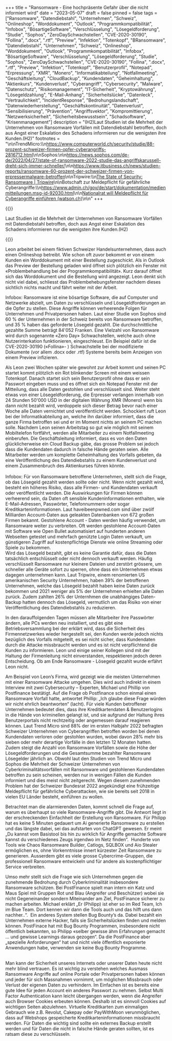 +++
title = "Ransomware - Eine hochpräsente Gefahr über die nicht informiert wird"
date = "2023-05-07"
draft = false
pinned = false
tags = ["Ransomware", "Datendiebstahl", "Unternehmen", "Schweiz", "Onlineshop", "Worddokument", "Outlook", "Programmkompatibilität", "Infobox", "BösartigeSoftware", "Verschlüsselung", "Lösegeldforderung", "Studie", "Sophos", "ZeroDaySchwachstellen", "CVE-2020-30190", "Follina", ".docx", ".rtf", "Preview", "Infektion", "Totenkopf", "BRansomware", "Datendiebstahl", "Unternehmen", "Schweiz", "Onlineshop", "Worddokument", "Outlook", "Programmkompatibilität", "Infobox", "BösartigeSoftware", "Verschlüsselung", "Lösegeldforderung", "Studie", "Sophos", "ZeroDaySchwachstellen", "CVE-2020-30190", "Follina", ".docx", ".rtf", "Preview", "Infektion", "Totenkopf", "Benutzerprofil", "Notepad", "Erpressung", "XMR", "Monero", "Informatikabteilung", "Notfallmeeting", "Geschäftsleitung", "CloudBackup", "Kundendaten", "Geheimhaltung", "Aktienkurs", "Kundenverlust", "Cyberangriff", "Cybersecurity", "Malware", "Datenschutz", "Risikomanagement", "IT-Sicherheit", "Kryptowährung", "Lösegeldzahlung", "E-Mail-Anhang", "Sicherheitslücke", "Datenleck", "Vertraulichkeit", "IncidentResponse", "Bedrohungslandschaft", "Datenwiederherstellung", "Geschäftskontinuität", "Datenverlust", "Sensibilisierung", "Prävention", "Angriffsvektor", "Kompromittierung", "Netzwerksicherheit", "Sicherheitsbewusstsein", "Schadsoftware", "Krisenmanagement"]
description = "(H2)Laut Studien ist die Mehrheit der Unternehmen von Ransomware Vorfällen mit Datendiebstahl betroffen, doch aus Angst einer Eskalation des Schadens informieren nur die wenigsten ihre Kunden.(H2)"
footnotes = "\n\nTrendMicro:\\\n<https://www.computerworld.ch/security/studie/88-prozent-schweizer-firmen-opfer-cyberangriffs-2816712.html>\n\nSophos:\n\n<https://news.sophos.com/de-de/2022/04/27/state-of-ransomware-2022-studie-das-angriffskarussell-dreht-sich-immer-schneller/>\n\n<https://www.itbusiness.ch/news/studien-reports/ransomware-60-prozent-der-schweizer-firmen-von-erpressermalware-betroffen>\n\nTripwire:\\\n[The State of Security: Ransomware | Tripwire](https://www.tripwire.com/state-of-security/state-of-security-ransomware#:~:text=The%20percentage%20of%20data%20restored,down%20from%208%25%20in%202020.)\n\nBotschaft zur Meldepflicht für gefährliche Cyberangriffe:\\\n<https://www.admin.ch/gov/de/start/dokumentation/medienmitteilungen.msg-id-92030.html>\n\n[Nationalrat will Meldepflicht für Cyberangriffe einführen (watson.ch)](https://www.watson.ch/schweiz/digital/618870319-nationalrat-will-meldepflicht-fuer-cyberangriffe-einfuehren)\n\n<!--EndFragment-->"
+++


{{<lead>}}

Laut Studien ist die Mehrheit der Unternehmen von Ransomware Vorfällen mit Datendiebstahl betroffen, doch aus Angst einer Eskalation des Schadens informieren nur die wenigsten ihre Kunden.(H2)

{{</lead>}}

Leon arbeitet bei einem fiktiven Schweizer Handelsunternehmen, dass auch einen Onlineshop betreibt. Wie schon oft zuvor bekommt er von einem Kunden ein Worddokument mit einer Bestellung zugeschickt. Als in Outlook das Preview der Bestellung geladen wird öffnet sich plötzlich ein Fenster mit «Problembehandlung bei der Programmkompatibilität». Kurz darauf öffnet sich das Worddokument und die Bestellung wird angezeigt. Leon denkt sich nicht viel dabei, schliesst das Problembehebungsfenster nachdem dieses sichtlich nichts macht und fährt weiter mit der Arbeit.



Infobox: Ransomware ist eine bösartige Software, die auf Computer und Netzwerke abzielt, um Daten zu verschlüsseln und Lösegeldforderungen an die Opfer zu stellen. Diese Angriffe können verheerende Folgen für Unternehmen und Privatpersonen haben. Laut einer Studie von Sophos sind 60 % der Unternehmen in der Schweiz bereits von Ransomware betroffen, und 35 % haben das geforderte Lösegeld gezahlt. Die durchschnittliche gezahlte Summe beträgt 84'052 Franken. Eine Vielzahl von Ransomware wird durch sogenannte «Zero Day» Schwachstellen, welche auch ohne Nutzerinterkation funktionieren, eingeschleust. Ein Beispiel dafür ist die CVE-2020-30190 («Follina»- ) Schwachstelle bei der modifizierte Dokumente (vor allem .docx oder .rtf) Systeme bereits beim Anzeigen von einem Preview infizieren.  

Als Leon zwei Wochen später wie gewohnt zur Arbeit kommt und seinen PC startet kommt plötzlich ein Rot blinkender Screen mit einem weissen Totenkopf. Danach startet sich sein Benutzerprofil ohne dass er sein Passwort eingeben muss und es öffnet sich ein Notepad Fenster mit der Mitteilung, dass alle Daten gestohlen und verschlüsselt sind. Weiter steht etwas von einer Lösegeldforderung, die Erpresser verlangen innerhalb von 24 Stunden 50'000 USD in der digitalen Währung XMR (Monero) wenn bis dann nicht bezahlt wird, verdoppele sich dieser Betrag bevor nach einer Woche alle Daten vernichtet und veröffentlicht werden. Schockiert ruft Leon bei der Informatikabteilung an, welche ihn darüber informiert, dass die ganze Firma betroffen sei und er im Moment nichts an seinem PC machen solle. Nachdem Leon seinen Arbeitstag so gut wie möglich mit seinem Mobiltelefon fortfährt, werden alle Mitarbeiter zu einem Notfallmeeting einberufen. Die Geschäftsleitung informiert, dass es von den Daten glücklicherweise ein Cloud Backup gäbe, das grosse Problem sei jedoch dass die Kundendaten dadurch in falsche Hände geraten seien. Alle Mitarbeiter werden um komplette Geheimhaltung des Vorfalls gebeten, da eine Veröffentlichung des Datendiebstahls zu einem Kundenverlust und einem Zusammenbruch des Aktienkurses führen könnte.\
\
Infobox: Für von Ransomware betroffene Unternehmen, stellt sich die Frage, ob das Lösegeld gezahlt werden sollte oder nicht. Wenn nicht gezahlt wird, besteht ein höheres Risiko, dass alle Firmen- und Kundendaten verkauft oder veröffentlicht werden. Die Auswirkungen für Firmen können verheerend sein, da Daten oft sensible Kundeninformationen enthalten, wie E-Mail-Adressen, Passwörter, Telefonnummern oder sogar Kreditkarteninformationen. Laut haveibeenpwned.com sind über zwölf Milliarden Account-Daten aus geleakten Datenbanken von 672 großen Firmen bekannt. Gestohlene Account - Daten werden häufig verwendet, um Ransomware weiter zu verbreiten. Oft werden gestohlene Account-Daten mit Software wie Open Bullet automatisiert auf hunderten anderen Webseiten getestet und mehrfach genützte Login Daten verkauft, um günstigeren Zugriff auf kostenpflichtige Dienste wie online Streaming oder Spiele zu bekommen.\
Wird das Lösegeld bezahlt, gibt es keine Garantie dafür, dass die Daten tatsächlich entschlüsselt oder nicht dennoch verkauft werden. Häufig verschlüsselt Ransomware nur kleinere Dateien und zerstört grössere, um schneller alle Geräte sofort zu sperren, ohne dass ein Unternehmen etwas dagegen unternehmen kann. Laut Tripwire, einem renomierten US amerikanischen Security Unternehmen, haben 39% der betroffenen Unternehmen, welche das Lösegeld bezahlt haben keine Daten zurück bekommen und 2021 weniger als 5% der Unternehmen erhielten alle Daten zurück. Zudem zahlten 26% der Unternhmen die unabhängiges Daten-Backup hatten dennoch das Lösegeld, vermutlich um das Risiko von einer Veröffentlichung des Datendiebstahls zu reduzieren.

In den darauffolgenden Tagen müssen alle Mitarbeiter ihre Passwörter ändern, alle PCs werden neu installiert, und es gibt eine Betriebsversammlung bei der erklärt wird, dass die Sicherheit des Firmennetzwerkes wieder hergestellt sei, den Kunden werde jedoch nichts bezüglich des Vorfalls mitgeteilt, es sei nicht sicher, dass Kundendaten durch die Attacke missbraucht werden und es ist nicht verpflichtend die Kunden zu informieren. Leon und einige seiner Kollegen sind mit der Haltung der Firmenleitung nicht einverstanden, respektieren jedoch deren Entscheidung. Ob am Ende Ransomware - Lösegeld gezahlt wurde erfährt Leon nicht.

Am Beispiel von Leon’s Firma, wird gezeigt wie die meisten Unternehmen mit einer Ransomware Attacke umgehen. Dies wird auch indirekt in einem Interview mit zwei Cybersecurity – Experten, Michael und Phillip von Postfinance bestätigt. Auf die Frage ob Postfinance schon einmal einen Ransomware Vorfall hatte, antwortet Phillip: „Ich glaube diese Frage würden wir nicht ehrlich beantworten“ (lacht). Für viele Kunden betroffener Unternehmen bedeutet dies, dass ihre Kreditkartendaten & Benutzerlogins in die Hände von kriminellen gelangt ist, und sie aufgrund der Haltung ihres Benutzerportals nicht rechtzeitig oder angemessen darauf reagieren können. Laut Trend Micro sind 88% der im ersten Halbjahr 2022 befragten Schweizer Unternehmen von Cyberangriffen betroffen worden bei denen Kundendaten verloren oder gestohlen wurden, wobei davon 28% mehr bis sieben oder mehr derartige Vorfälle in den letzten 12 Monaten hatten. Zudem steigt die Anzahl von Ransomware Vorfällen sowie die Höhe der Lösegeldforderungen und die Gesamtsumme bezahlter Ransomware Lösegelder jährlich an. Obwohl laut den Studien von Trend Micro und Sophos die Mehrheit der Schweizer Unternehmen von Cyberkriminalitätsvorfällen mit Ransomware und gestohlenen Kundendaten betroffen zu sein scheinen, werden nur in wenigen Fällen die Kunden informiert und dies meist nicht zeitgerecht. Wegen diesem zunehmenden Problem hat der Schweizer Bundesrat 2022 angekündigt eine frühzeitige Meldepflicht für gefährliche Cyberattacken, wie sie bereits seit 2018 in vielen EU Länder besteht, einführen zu wollen.

Betrachtet man die alarmierenden Daten, kommt schnell die Frage auf, warum es überhaupt so viele Ransomware-Angriffe gibt. Die Antwort liegt in der erschreckenden Einfachheit der Erstellung von Ransomware. Für Philipp hat es keine 5 Minuten gedauert um Ai generierte Ransomware zu erstellen und das längste dabei, sei das aufstarten von ChatGPT gewesen. Er meint „Du kannst vom Basistool bis hin zu wirklich für Angriffe gemachte Software kannst du verschiedenes Zeugs irgendwo im Netz finden“.  Hunderte von Tools wie Chaos Ransomware Builder, Catlogs, SQLBOX und Aio Stealer ermöglichen es, ohne Vorkenntnisse innert kürzester Zeit Ransomware zu generieren. Ausserdem gibt es viele grosse Cybercrime-Gruppen, die professionell Ransomware entwickeln und für andere als kostenpflichtiger Service verbreiten.

Umso mehr stellt sich die Frage wie sich Unternehmen gegen die zunehmende Bedrohung durch Cyberkriminalität insbesondere Ransomware schützen. Bei PostFinance spielt man intern ein Katz und Maus Spiel mit Gruppen Rot und Blau (Angreifer und Beschützer) wobei sie nicht Gegeneinander sondern Miteinander am Ziel, PostFinance sicherer zu machen arbeiten. Michael erklärt „Er (Philipp) ist eher so im Red Team, Ich im Blue Team. Dort kennen wir dann die Tools auch und das hilft uns dann nachher..“.  Ein anderes System stellen Bug Bounty’s da. Dabei bezahlt ein Unternehmen externe Hacker, falls sie Sicherheitslücken finden und melden können. PostFinace hat mit Bug Bounty Programmen, insbesondere nicht öffentlich bekannten, so Philipp «selber gewisse ähm Erfahrungen gemacht … und gewisse Learnings daraus gezogen“. Da die PostFinance aber „spezielle Anforderungen“ hat und nicht viele öffentlich exponierte Anwendungen habe, verwenden sie keine Bug Bounty Programme.

\
Man kann der Sicherheit unseres Internets oder unserer Daten heute nicht mehr blind vertrauen. Es ist wichtig zu verstehen welches Ausmass Ransomware Angriffe auf online Portale oder Privatpersonen haben können und jeder für sich Massnahmen vornimmt, um möglichen Missbrauch oder Verlust der eigenen Daten zu verhindern. Im Einfachen ist es bereits eine gute Idee für jeden Account ein anderes Passwort zu nehmen. Selbst Multi Factor Authentication kann leicht übergangen werden, wenn die Angreifer auch Browser Cookies erbeuten können. Deshalb ist es sinnvoll Cookies auf wichtigen Seiten abzulehnen. Virtuelle Kreditkarten zum einmaligen Gebrauch wie z.B. Revolut, Cakepay oder PayWithMoon verunmöglichen, dass auf Webshops gespeicherte Kreditkarteninformationen missbraucht werden. Für Daten die wichtig sind sollte ein externes Backup erstellt werden und für Daten die nicht in falsche Hände geraten sollten, ist es ratsam diese zu verschlüsseln.
